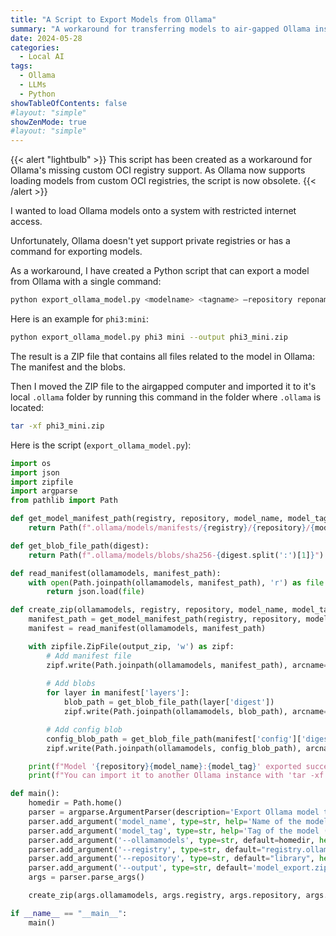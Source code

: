 ```yaml
---
title: "A Script to Export Models from Ollama"
summary: "A workaround for transferring models to air-gapped Ollama instances."
date: 2024-05-28
categories: 
  - Local AI
tags:
  - Ollama
  - LLMs
  - Python
showTableOfContents: false
#layout: "simple"
showZenMode: true
#layout: "simple"
---
```


{{< alert "lightbulb" >}}
This script has been created as a workaround for Ollama's missing custom OCI registry support. As Ollama now supports loading models from custom OCI registries, the script is now obsolete.
{{< /alert >}}

I wanted to load Ollama models onto a system with restricted internet access. 

Unfortunately, Ollama doesn't yet support private registries or has a command for exporting models.

As a workaround, I have created a Python script that can export a model from Ollama with a single command:

```bash
python export_ollama_model.py <modelname> <tagname> –repository reponame –output filename.zip
```

Here is an example for `phi3:mini`:

```bash
python export_ollama_model.py phi3 mini --output phi3_mini.zip
```

The result is a ZIP file that contains all files related to the model in Ollama: The manifest and the blobs. 

Then I moved the ZIP file to the airgapped computer and imported it to it's local `.ollama` folder by running this command in the folder where `.ollama` is located:

```bash
tar -xf phi3_mini.zip
```

Here is the script (`export_ollama_model.py`):

```python
import os
import json
import zipfile
import argparse
from pathlib import Path

def get_model_manifest_path(registry, repository, model_name, model_tag):
    return Path(f".ollama/models/manifests/{registry}/{repository}/{model_name}/{model_tag}")

def get_blob_file_path(digest):
    return Path(f".ollama/models/blobs/sha256-{digest.split(':')[1]}")

def read_manifest(ollamamodels, manifest_path):
    with open(Path.joinpath(ollamamodels, manifest_path), 'r') as file:
        return json.load(file)

def create_zip(ollamamodels, registry, repository, model_name, model_tag, output_zip):
    manifest_path = get_model_manifest_path(registry, repository, model_name, model_tag)
    manifest = read_manifest(ollamamodels, manifest_path)

    with zipfile.ZipFile(output_zip, 'w') as zipf:
        # Add manifest file
        zipf.write(Path.joinpath(ollamamodels, manifest_path), arcname=manifest_path.relative_to('.'))
        
        # Add blobs
        for layer in manifest['layers']:
            blob_path = get_blob_file_path(layer['digest'])
            zipf.write(Path.joinpath(ollamamodels, blob_path), arcname=blob_path.relative_to('.'))

        # Add config blob
        config_blob_path = get_blob_file_path(manifest['config']['digest'])
        zipf.write(Path.joinpath(ollamamodels, config_blob_path), arcname=config_blob_path.relative_to('.'))

    print(f"Model '{repository}{model_name}:{model_tag}' exported successfully to '{output_zip}'")
    print(f"You can import it to another Ollama instance with 'tar -xf <modelname>_<tag>_export.zip'")

def main():
    homedir = Path.home()
    parser = argparse.ArgumentParser(description='Export Ollama model to a zip file.')
    parser.add_argument('model_name', type=str, help='Name of the model (e.g., gemma)')
    parser.add_argument('model_tag', type=str, help='Tag of the model (e.g., 2b)')
    parser.add_argument('--ollamamodels', type=str, default=homedir, help='The folder for OLLAMA_MODELS (default: homedir)')
    parser.add_argument('--registry', type=str, default="registry.ollama.ai", help="The Ollama model registry.")
    parser.add_argument('--repository', type=str, default="library", help="name of the repository, (eg. jina)")
    parser.add_argument('--output', type=str, default='model_export.zip', help='Output zip file name')
    args = parser.parse_args()

    create_zip(args.ollamamodels, args.registry, args.repository, args.model_name, args.model_tag, args.output)

if __name__ == "__main__":
    main()
```

